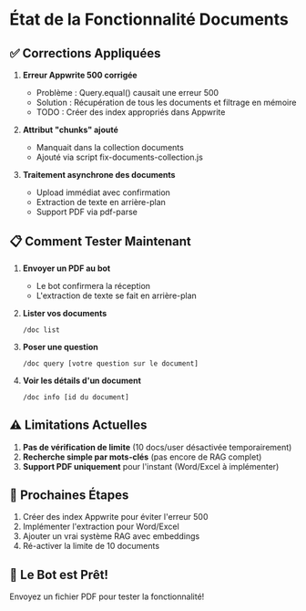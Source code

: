 # État de la Fonctionnalité Documents

## ✅ Corrections Appliquées

1. **Erreur Appwrite 500 corrigée**
   - Problème : Query.equal() causait une erreur 500
   - Solution : Récupération de tous les documents et filtrage en mémoire
   - TODO : Créer des index appropriés dans Appwrite

2. **Attribut "chunks" ajouté**
   - Manquait dans la collection documents
   - Ajouté via script fix-documents-collection.js

3. **Traitement asynchrone des documents**
   - Upload immédiat avec confirmation
   - Extraction de texte en arrière-plan
   - Support PDF via pdf-parse

## 📋 Comment Tester Maintenant

1. **Envoyer un PDF au bot**
   - Le bot confirmera la réception
   - L'extraction de texte se fait en arrière-plan

2. **Lister vos documents**
   ```
   /doc list
   ```

3. **Poser une question**
   ```
   /doc query [votre question sur le document]
   ```

4. **Voir les détails d'un document**
   ```
   /doc info [id du document]
   ```

## ⚠️ Limitations Actuelles

1. **Pas de vérification de limite** (10 docs/user désactivée temporairement)
2. **Recherche simple par mots-clés** (pas encore de RAG complet)
3. **Support PDF uniquement** pour l'instant (Word/Excel à implémenter)

## 🔧 Prochaines Étapes

1. Créer des index Appwrite pour éviter l'erreur 500
2. Implémenter l'extraction pour Word/Excel
3. Ajouter un vrai système RAG avec embeddings
4. Ré-activer la limite de 10 documents

## 🚀 Le Bot est Prêt!

Envoyez un fichier PDF pour tester la fonctionnalité!